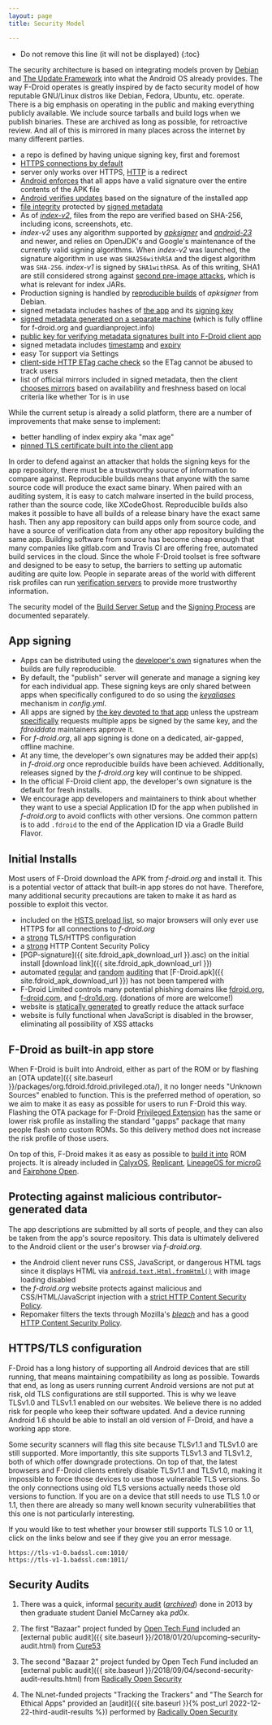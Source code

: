 ```yaml
---
layout: page
title: Security Model

---
```


* Do not remove this line (it will not be displayed)
{:toc}

The security architecture is based on integrating models proven by
[Debian](https://wiki.debian.org/SecureApt) and [The Update
Framework](https://github.com/theupdateframework/specification/blob/master/tuf-spec.md)
 into what the Android OS already provides.  The way F-Droid operates is greatly inspired by de facto security model of how reputable GNU/Linux distros like Debian, Fedora, Ubuntu, etc. operate.  There is a big emphasis on operating in the public and making everything publicly available. We include source tarballs and build logs when we publish binaries.  These are archived as long as possible, for retroactive review.  And all of this is mirrored in many places across the internet by many different parties.

-   a repo is defined by having unique signing key, first and foremost
-   [HTTPS connections by default](https://gitlab.com/fdroid/fdroidclient/blob/v0.100.1/app/src/main/res/values/default_repo.xml#L11)
-   server only works over HTTPS, [HTTP](http://f-droid.org) is a redirect
-   [Android enforces](https://developer.android.com/studio/publish/app-signing.html#considerations) that all apps have a valid signature over the entire contents of the APK file 
-   [Android verifies updates](https://developer.android.com/studio/publish/app-signing.html#considerations) based on the signature of the installed app
-   [file integrity](https://gitlab.com/fdroid/fdroidclient/blob/v0.101-alpha2/app/src/main/java/org/fdroid/fdroid/installer/ApkCache.java#L57) protected by [signed metadata](https://gitlab.com/fdroid/fdroidclient/blob/v0.101-alpha2/app/src/main/java/org/fdroid/fdroid/RepoUpdater.java#L212)
-   As of [_index-v2_](https://gitlab.com/fdroid/fdroidserver/-/merge_requests/1092), files from the repo are verified based on SHA-256, including icons, screenshots, etc.
-   _index-v2_ uses any algorithm supported by [_apksigner_](https://gitlab.com/fdroid/fdroidserver/-/merge_requests/1134) and [_android-23_](https://developer.android.com/reference/java/security/Signature) and newer, and relies on OpenJDK's and Google's maintenance of the currently valid signing algorithms.  When _index-v2_ was launched, the signature algorithm in use was `SHA256withRSA` and the digest algorithm was `SHA-256`.  _index-v1_ is signed by `SHA1withRSA`.  As of this writing, SHA1 are still considered strong against [second pre-image attacks](https://crypto.stackexchange.com/a/48291), which is what is relevant for index JARs.
-   Production signing is handled by [reproducible builds](https://tests.reproducible-builds.org/debian/rb-pkg/unstable/amd64/android-platform-tools-apksig.html) of _apksigner_ from Debian.
-   signed metadata includes hashes of [the app](https://gitlab.com/fdroid/fdroidserver/blob/0.6.0/fdroidserver/update.py#L460) and its [signing key](https://gitlab.com/fdroid/fdroidserver/blob/0.6.0/fdroidserver/update.py#L558)
-   [signed metadata generated on a separate machine](https://gitlab.com/fdroid/fdroidserver/blob/0.6.0/fdroidserver/update.py#L989) (which is fully offline for f-droid.org and guardianproject.info)
-   [public key for verifying metadata signatures built into F-Droid
    client
    app](https://gitlab.com/fdroid/fdroidclient/blob/v0.100.1/app/src/main/res/values/default_repo.xml#L13)
-   signed metadata includes
    [timestamp](https://gitlab.com/fdroid/fdroidclient/commit/02b2090e530ab5d22b522d978728f34bb332b390)
    and
    [expiry](https://gitlab.com/fdroid/fdroidserver/blob/0.6.0/fdroidserver/update.py#L775)
-   easy Tor support via Settings
-   [client-side HTTP ETag cache check](https://gitlab.com/fdroid/fdroidclient/issues/562)
    so the ETag cannot be abused to track users
-   list of official mirrors included in signed metadata, then the
    client
    [chooses mirrors](https://gitlab.com/fdroid/fdroidclient/issues/35)
    based on availability and freshness based on local criteria like
    whether Tor is in use

While the current setup is already a solid platform, there are a
number of improvements that make sense to implement:

-   better handling of index expiry aka "max age"
-   [pinned TLS certificate built into the client
    app](https://gitlab.com/fdroid/fdroidclient/commit/0429b3f7dd4a6037fa11df64bfdd176ea378e6bf)

In order to defend against an attacker that holds the signing keys for
the app repository, there must be a trustworthy source of information to
compare against. Reproducible builds means that anyone with the same
source code will produce the exact same binary. When paired with an
auditing system, it is easy to catch malware inserted in the build
process, rather than the source code, like XCodeGhost. Reproducible
builds also makes it possible to have all builds of a release binary
have the exact same hash. Then any app repository can build apps only
from source code, and have a source of verification data from any other
app repository building the same app. Building software from source has
become cheap enough that many companies like gitlab.com and Travis CI
are offering free, automated build services in the cloud. Since the
whole F-Droid toolset is free software and designed to be easy to setup,
the barriers to setting up automatic auditing are quite low. People in
separate areas of the world with different risk profiles can run
[verification servers](../Verification_Server) to provide more
trustworthy information.

The security model of the [Build Server Setup](../Build_Server_Setup)
and the [Signing Process](../Signing_Process) are documented
separately.


## App signing

* Apps can be distributed using the [developer's own](../Reproducible_Builds) signatures when the builds are fully reproducible.
* By default, the "publish" server will generate and manage a signing key for each individual app.  These signing keys are only shared between apps when specifically configured to do so using the [_keyaliases_](https://gitlab.com/fdroid/fdroidserver/-/blob/886394c9a4909/examples/config.yml#L156) mechanism in _config.yml_.
* All apps are signed by [the key devoted to that app](https://gitlab.com/fdroid/fdroidserver/-/blob/2.1.2/fdroidserver/publish.py#L420) unless the upstream [specifically](https://gitlab.com/fdroid/fdroiddata/-/merge_requests/10240) requests multiple apps be signed by the same key, and the _fdroiddata_ maintainers approve it.
* For _f-droid.org_, all app signing is done on a dedicated, air-gapped, offline machine.
* At any time, the developer's own signatures may be added their app(s) in _f-droid.org_ once reproducible builds have been achieved.  Additionally, releases signed by the _f-droid.org_ key will continue to be shipped.
* In the official F-Droid client app, the developer's own signature is the default for fresh installs.
* We encourage app developers and maintainers to think about whether they want to use a special Application ID for the app when published in _f-droid.org_ to avoid conflicts with other versions.  One common pattern is to add `.fdroid` to the end of the Application ID via a Gradle Build Flavor.


## Initial Installs

Most users of F-Droid download the APK from _f-droid.org_ and install
it.  This is a potential vector of attack that built-in app stores do
not have.  Therefore, many additional security precautions are taken
to make it as hard as possible to exploit this vector.

* included on the
  [HSTS preload list](https://hstspreload.org/?domain=f-droid.org), so
  major browsers will only ever use HTTPS for all connections to
  _f-droid.org_
* a [strong](https://observatory.mozilla.org/analyze/f-droid.org#third-party) TLS/HTTPS configuration
* a [strong](https://observatory.mozilla.org/analyze/f-droid.org) HTTP Content Security Policy
* [PGP-signature]({{ site.fdroid_apk_download_url }}.asc) on the initial
  install [download link]({{ site.fdroid_apk_download_url }})
* automated
  [regular](https://gitlab.com/fdroid/fdroid-website/-/jobs/47503948)
  and [random](https://verification.f-droid.org/check-fdroid-apk)
  [auditing](https://gitlab.com/fdroid/fdroidserver/blob/dfbe114af3c4cef15ce3aa5e979d9f4684f2acbc/tests/check-fdroid-apk)
  that [F-Droid.apk]({{ site.fdroid_apk_download_url }}) has not been tampered with
* F-Droid Limited controls many potential phishing domains like
  [fdroid.org](https://whois.icann.org/lookup?name=fdroid.org),
  [f-droid.com](https://whois.icann.org/lookup?name=f-droid.com), and
  [f-dro1d.org](https://whois.icann.org/lookup?name=f-dro1d.org). (donations
  of more are welcome!)
* website is
  [statically generated](https://gitlab.com/fdroid/fdroid-website) to
  greatly reduce the attack surface
* website is fully functional when JavaScript is disabled in the
  browser, eliminating all possibility of XSS attacks


## F-Droid as built-in app store

When F-Droid is built into Android, either as part of the ROM or by
flashing an
[OTA update]({{ site.baseurl }}/packages/org.fdroid.fdroid.privileged.ota/),
it no longer needs "Unknown Sources" enabled to function.  This is the
preferred method of operation, so we aim to make it as easy as
possible for users to run F-Droid this way.  Flashing the OTA package
for F-Droid
[Privileged Extension](https://gitlab.com/fdroid/privileged-extension/#how-do-i-install-it-on-my-device)
has the same or lower risk profile as installing the standard "gapps"
package that many people flash onto custom ROMs. So this delivery
method does not increase the risk profile of those users.

On top of this, F-Droid makes it as easy as possible to
[build it into](https://gitlab.com/fdroid/privileged-extension/#how-do-i-build-it-into-my-rom)
ROM projects.  It is already included in
[CalyxOS](https://calyxos.org/),
[Replicant](https://www.replicant.us/),
[LineageOS for microG](https://lineage.microg.org/) and
[Fairphone Open](https://code.fairphone.com/projects/fp-osos/).


## Protecting against malicious contributor-generated data

The app descriptions are submitted by all sorts of people, and they
can also be taken from the app's source repository.  This data is
ultimately delivered to the Android client or the user's browser via
_f-droid.org_.

* the Android client never runs CSS, JavaScript, or dangerous HTML
tags since it displays HTML via
[`android.text.Html.fromHtml()`](https://gitlab.com/fdroid/fdroidclient/blob/1.3.1/app/src/main/java/org/fdroid/fdroid/views/AppDetailsRecyclerViewAdapter.java#L441)
with image loading disabled
* the _f-droid.org_ website protects against malicious and
CSS/HTML/JavaScript injection with a
[strict HTTP Content Security Policy](https://observatory.mozilla.org/analyze/f-droid.org).
* Repomaker filters the texts through Mozilla's
[_bleach_](https://github.com/mozilla/bleach) and has a good
[HTTP Content Security Policy](https://observatory.mozilla.org/analyze.html?host=repomaker.grobox.de).


## HTTPS/TLS configuration

F-Droid has a long history of supporting all Android devices that are still running, that means maintaining compatibility as long as possible.  Towards that end, as long as users running current Android versions are not put at risk, old TLS configurations are still supported.  This is why we leave TLSv1.0 and TLSv1.1 enabled on our websites.   We believe there is no added risk for people who keep their software updated. And a device running Android 1.6 should be able to install an old version of F-Droid, and have a working app store.

Some security scanners will flag this site because TLSv1.1 and TLSv1.0 are still supported.  More importantly, this site supports TLSv1.3 and TLSv1.2, both of which offer downgrade protections.  On top of that, the latest browsers and F-Droid clients entirely disable TLSv1.1 and TLSv1.0, making it impossible to force those devices to use those vulnerable TLS versions.  So the only connections using old TLS versions actually needs those old versions to function.  If you are on a device that still needs to use TLS 1.0 or 1.1, then there are already so many well known security vulnerabilities that this one is not particularly interesting.

If you would like to test whether your browser still supports TLS 1.0 or 1.1, click on the links below and see if they give you an error message.

    https://tls-v1-0.badssl.com:1010/
    https://tls-v1-1.badssl.com:1011/


## Security Audits

1. There was a quick, informal
   [security audit](https://dev.guardianproject.info/projects/bazaar/wiki/Initial_FDroid_Audit_by_pd0x)
   ([_archived_](https://web.archive.org/web/20170317154208/https://dev.guardianproject.info/projects/bazaar/wiki/Initial_FDroid_Audit_by_pd0x))
   done in 2013 by then graduate student Daniel McCarney aka _pd0x_.

2. The first "Bazaar" project funded by [Open Tech Fund](https://opentech.fund) included an
   [external public audit]({{ site.baseurl }}/2018/01/20/upcoming-security-audit.html)
   from [Cure53](https://cure53.de)

3. The second "Bazaar 2" project funded by Open Tech Fund included an
   [external public audit]({{ site.baseurl }}/2018/09/04/second-security-audit-results.html)
   from [Radically Open Security](https://radicallyopensecurity.com/)

4. The NLnet-funded projects "Tracking the Trackers" and "The Search for Ethical Apps" provided an [audit]({{ site.baseurl }}{% post_url 2022-12-22-third-audit-results %}) performed by [Radically Open Security](https://radicallyopensecurity.com/)